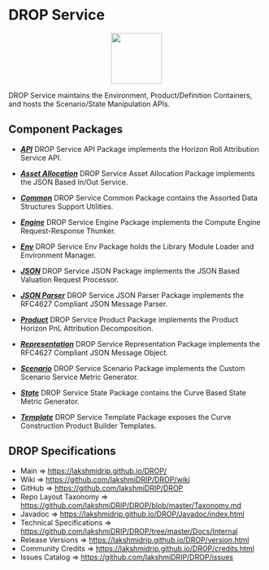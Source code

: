 # DROP Service

<p align="center"><img src="https://github.com/lakshmiDRIP/DROP/blob/master/DRIP_Logo.gif?raw=true" width="100"></p>

DROP Service maintains the Environment, Product/Definition Containers, and hosts the Scenario/State Manipulation APIs.


## Component Packages

 * [***API***](https://github.com/lakshmiDRIP/DROP/tree/master/src/main/java/org/drip/service/api)
 DROP Service API Package implements the Horizon Roll Attribution Service API.

 * [***Asset Allocation***](https://github.com/lakshmiDRIP/DROP/tree/master/src/main/java/org/drip/service/assetallocation)
 DROP Service Asset Allocation Package implements the JSON Based In/Out Service.

 * [***Common***](https://github.com/lakshmiDRIP/DROP/tree/master/src/main/java/org/drip/service/common)
 DROP Service Common Package contains the Assorted Data Structures Support Utilities.

 * [***Engine***](https://github.com/lakshmiDRIP/DROP/tree/master/src/main/java/org/drip/service/engine)
 DROP Service Engine Package implements the Compute Engine Request-Response Thunker.

 * [***Env***](https://github.com/lakshmiDRIP/DROP/tree/master/src/main/java/org/drip/service/env)
 DROP Service Env Package holds the Library Module Loader and Environment Manager.

 * [***JSON***](https://github.com/lakshmiDRIP/DROP/tree/master/src/main/java/org/drip/service/json)
 DROP Service JSON Package implements the JSON Based Valuation Request Processor.

 * [***JSON Parser***](https://github.com/lakshmiDRIP/DROP/tree/master/src/main/java/org/drip/service/jsonparser)
 DROP Service JSON Parser Package implements the RFC4627 Compliant JSON Message Parser.

 * [***Product***](https://github.com/lakshmiDRIP/DROP/tree/master/src/main/java/org/drip/service/product)
 DROP Service Product Package implements the Product Horizon PnL Attribution Decomposition.

 * [***Representation***](https://github.com/lakshmiDRIP/DROP/tree/master/src/main/java/org/drip/json/simple)
 DROP Service Representation Package implements the RFC4627 Compliant JSON Message Object.

 * [***Scenario***](https://github.com/lakshmiDRIP/DROP/tree/master/src/main/java/org/drip/service/scenario)
 DROP Service Scenario Package implements the Custom Scenario Service Metric Generator.

 * [***State***](https://github.com/lakshmiDRIP/DROP/tree/master/src/main/java/org/drip/service/state)
 DROP Service State Package contains the Curve Based State Metric Generator.

 * [***Template***](https://github.com/lakshmiDRIP/DROP/tree/master/src/main/java/org/drip/service/template)
 DROP Service Template Package exposes the Curve Construction Product Builder Templates.


## DROP Specifications

 * Main                     => https://lakshmidrip.github.io/DROP/
 * Wiki                     => https://github.com/lakshmiDRIP/DROP/wiki
 * GitHub                   => https://github.com/lakshmiDRIP/DROP
 * Repo Layout Taxonomy     => https://github.com/lakshmiDRIP/DROP/blob/master/Taxonomy.md
 * Javadoc                  => https://lakshmidrip.github.io/DROP/Javadoc/index.html
 * Technical Specifications => https://github.com/lakshmiDRIP/DROP/tree/master/Docs/Internal
 * Release Versions         => https://lakshmidrip.github.io/DROP/version.html
 * Community Credits        => https://lakshmidrip.github.io/DROP/credits.html
 * Issues Catalog           => https://github.com/lakshmiDRIP/DROP/issues

